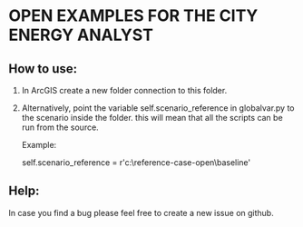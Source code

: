 # OPEN EXAMPLES FOR THE CITY ENERGY ANALYST

## How to use:

1. In ArcGIS create a new folder connection to this folder.

2. Alternatively, point the variable self.scenario_reference in globalvar.py to the scenario inside the folder.
    this will mean that all the scripts can be run from the source.

    Example:

    self.scenario_reference = r'c:\reference-case-open\baseline'

## Help:

In case you find a bug please feel free to create a new issue on github.




